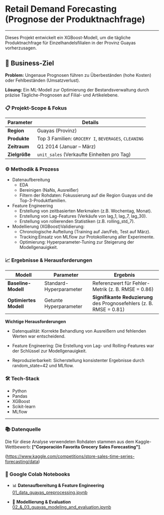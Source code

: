 # Retail Demand Forecasting (Prognose der Produktnachfrage)
---
Dieses Projekt entwickelt ein XGBoost-Modell, um die tägliche Produktnachfrage für Einzelhandelsfilialen in der Provinz Guayas vorherzusagen.

## 🎯 Business-Ziel

 **Problem:** Ungenaue Prognosen führen zu Überbeständen (hohe Kosten) oder Fehlbeständen (Umsatzverlust).
 
 **Lösung:** Ein ML-Modell zur Optimierung der Bestandsverwaltung durch präzise Tägliche-Prognosen auf Filial- und Artikelebene.

### **📋 Projekt-Scope & Fokus**

| **Parameter** | **Details**                                          |
| ------------- | ---------------------------------------------------- |
| **Region**    | Guayas (Provinz)                                     |
| **Produkte**  | Top 3 Familien: `GROCERY I`, `BEVERAGES`, `CLEANING` |
| **Zeitraum**  | Q1 2014 (Januar – März)                              |
| **Zielgröße** | `unit_sales` (Verkaufte Einheiten pro Tag)           |


### ⚙️ **Methodik & Prozess**
- Datenaufbereitung
  - EDA
   - Bereinigen (NaNs, Ausreißer)
   - Filtern der Rohdaten: Fokussierung auf die Region Guayas und die Top-3-Produktfamilien.
- Feature Engineering
  -  Erstellung von zeitbasierten Merkmalen (z.B. Wochentag, Monat).
  - Erstellung von Lag-Features (Verkäufe von lag_1, lag_7, lag_30).
  - Erstellung von rollierenden Statistiken (z.B. rolling_std_7).
- Modellierung (XGBoost)Validierung:
  - Chronologische Aufteilung (Training auf Jan/Feb, Test auf März).
  - Tracking:Einsatz von MLflow zur Protokollierung aller Experimente.
  - Optimierung: Hyperparameter-Tuning zur Steigerung der Modellgenauigkeit.
 
    
### 📈 **Ergebnisse & Herausforderungen** 
| **Modell**             | **Parameter**           | **Ergebnis**                                                         |
| ---------------------- | ----------------------- | -------------------------------------------------------------------- |
| **Baseline-Modell**    | Standard-Hyperparameter | Referenzwert für Fehler-Metrik (z. B. RMSE = 0.86)                   |
| **Optimiertes Modell** | Getunte Hyperparameter  | **Signifikante Reduzierung** des Prognosefehlers (z. B. RMSE = 0.81) |




**Wichtige Herausforderungen**
- Datenqualität: Korrekte Behandlung von Ausreißern und fehlenden Werten war entscheidend.

- Feature Engineering: Die Erstellung von Lag- und Rolling-Features war der Schlüssel zur Modellgenauigkeit.

- Reproduzierbarkeit: Sicherstellung konsistenter Ergebnisse durch random_state=42 und MLflow.

### **🛠️ Tech-Stack**

- Python
- Pandas
- XGBoost
- Scikit-learn
- MLflow

---

### 📚 Datenquelle

Die für diese Analyse verwendeten Rohdaten stammen aus dem Kaggle-Wettbewerb: **["Corporación Favorita Grocery Sales Forecasting"]**.

(https://www.kaggle.com/competitions/store-sales-time-series-forecasting/data)

### 📘 Google Colab Notebooks

- 📊 **Datenaufbereitung & Feature Engineering**  
 [01_data_guayas_preprocessing.ipynb](https://colab.research.google.com/drive/1GWefzPzuUnXaa4HqD7xiq0RsD4Vk8D3n?usp=sharing)

- 🤖 **Modellierung & Evaluation**  
  [02_&_03_guayas_modeling_and_evaluation.ipynb](https://colab.research.google.com/drive/18Ox2ScJpH1fP7JgzmbqQr1YytUAieSxV?usp=sharing)


